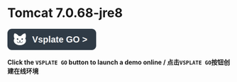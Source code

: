 # Tomcat 7.0.68-jre8

<a href="https://www.vsplate.com/?docker-compose=https://github.com/vsplate/dcenvs/tomcat/7.0.68-jre8"><img alt="VSPLATE GO" src="https://raw.githubusercontent.com/vsplate/images/master/vsgo_btn.png" width="200px"></a>

**Click the `VSPLATE GO` button to launch a demo online / 点击`VSPLATE GO`按钮创建在线环境**